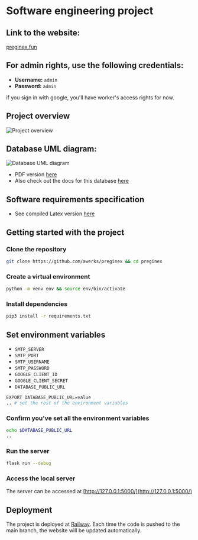 # Software engineering project

## Link to the website:

[preginex.fun](https://preginex.fun)

## For admin rights, use the following credentials:

- **Username:** `admin`
- **Password:** `admin`

if you sign in with google, you'll have worker's access rights for now.

## Project overview

![Project overview](documentation/images/project_uml_diagram.png)

## Database UML diagram:

![Database UML diagram](documentation/images/database_uml_diagram.png)

- PDF version [here](documentation/pdf/uml_diagram.pdf)
- Also check out the docs for this database [here](https://dbdocs.io/awerks/software_project)

## Software requirements specification

- See compiled Latex version [here](documentation/pdf/software_requirements.pdf)

## Getting started with the project

### Clone the repository

```bash
git clone https://github.com/awerks/preginex && cd preginex
```

### Create a virtual environment

```bash
python -m venv env && source env/bin/activate
```

### Install dependencies

```bash
pip3 install -r requirements.txt
```

## Set environment variables

- `SMTP_SERVER`
- `SMTP_PORT`
- `SMTP_USERNAME`
- `SMTP_PASSWORD`
- `GOOGLE_CLIENT_ID`
- `GOOGLE_CLIENT_SECRET`
- `DATABASE_PUBLIC_URL`

```bash
EXPORT DATABASE_PUBLIC_URL=value
.. # set the rest of the environment variables
```

### Confirm you've set **all** the environment variables

```bash
echo $DATABASE_PUBLIC_URL
..
```

### Run the server

```bash
flask run --debug
```

### Access the local server

The server can be accessed at [http://127.0.0.1:5000/](http://127.0.0.1:5000/)

## Deployment

The project is deployed at [Railway](https://railway.com/). Each time the code is pushed to the main branch, the website will be updated automatically.

